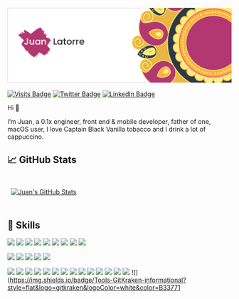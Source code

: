 [![Juan Latorre's GitHub Banner](./assets/github_header.png)](https://juanlatorre.cl)

[![Visits Badge](https://badges.pufler.dev/visits/juanlatorre/juanlatorre?style=flat&logoColor=white&color=B33771)](https://juanlatorre.cl)
[![Twitter Badge](https://img.shields.io/badge/Twitter-Profile-informational?style=flat&logo=twitter&logoColor=white&color=B33771)](https://twitter.com/unnamed_query)
[![LinkedIn Badge](https://img.shields.io/badge/LinkedIn-Profile-informational?style=flat&logo=linkedin&logoColor=white&color=B33771)](https://www.linkedin.com/in/juanfranciscolatorre/)

Hi 👋

I’m Juan, a 0.1x engineer, front end & mobile developer, father of one, macOS user, I love Captain Black Vanilla tobacco and I drink a lot of cappuccino.

## &#x1f4c8; GitHub Stats

<br>

<a href="https://github.com/juanlatorre" style="width:100%">
  <img align="center" style="margin:0.5rem" src="https://github-readme-stats.vercel.app/api?username=juanlatorre&show_icons=true&line_height=27&count_private=true&title_color=B33871&icon_color=EAB543&hide_border=true" alt="Juan's GitHub Stats" />
</a>

<br>
<br>

## 💼 Skills

![](https://img.shields.io/badge/Code-React-informational?style=flat&logo=react&logoColor=white&color=B33771)
![](https://img.shields.io/badge/Code-JavaScript-informational?style=flat&logo=JavaScript&logoColor=white&color=B33771)
![](https://img.shields.io/badge/Code-TypeScript-informational?style=flat&logo=TypeScript&logoColor=white&color=B33771)
![](https://img.shields.io/badge/Code-Dart-informational?style=flat&logo=Dart&logoColor=white&color=B33771)
![](https://img.shields.io/badge/Code-Flutter-informational?style=flat&logo=Flutter&logoColor=white&color=B33771)
![](https://img.shields.io/badge/Code-GraphQL-informational?style=flat&logo=GraphQL&logoColor=white&color=B33771)
![](https://img.shields.io/badge/Code-MongoDB-informational?style=flat&logo=MongoDB&logoColor=white&color=B33771)
![](https://img.shields.io/badge/Code-PostgresQL-informational?style=flat&logo=PostgresQL&logoColor=white&color=B33771)
![](https://img.shields.io/badge/Code-MySQL-informational?style=flat&logo=MySQL&logoColor=white&color=B33771)
<br>

![](https://img.shields.io/badge/Style-CSS-informational?style=flat&logo=css3&logoColor=white&color=B33771)
![](https://img.shields.io/badge/Style-Tailwind-informational?style=flat&logo=Tailwind-CSS&logoColor=white&color=B33771)
![](https://img.shields.io/badge/Style-Chakra_UI-informational?style=flat&logo=chakra-ui&logoColor=white&color=B33771)
![](https://img.shields.io/badge/Style-Styled_Components-informational?style=flat&logo=styled-components&logoColor=white&color=B33771)
![](https://img.shields.io/badge/Style-Sass-informational?style=flat&logo=Sass&logoColor=white&color=B33771)
<br>

![](https://img.shields.io/badge/Tools-Next.js-informational?style=flat&logo=next.js&logoColor=white&color=B33771)
![](https://img.shields.io/badge/Tools-Vercel-informational?style=flat&logo=vercel&logoColor=white&color=B33771)
![](https://img.shields.io/badge/Tools-Actions-informational?style=flat&logo=github-actions&logoColor=white&color=B33771)
![](https://img.shields.io/badge/Tools-NPM-informational?style=flat&logo=npm&logoColor=white&color=B33771)
![](https://img.shields.io/badge/Tools-PNPM-informational?style=flat&logo=pnpm&logoColor=white&color=B33771)
![](https://img.shields.io/badge/Tools-Yarn-informational?style=flat&logo=yarn&logoColor=white&color=B33771)
![](https://img.shields.io/badge/Tools-Photoshop-informational?style=flat&logo=Adobe-Photoshop&logoColor=white&color=B33771)
![](https://img.shields.io/badge/Tools-Illustrator-informational?style=flat&logo=Adobe-Illustrator&logoColor=white&color=B33771)
![](https://img.shields.io/badge/Tools-Figma-informational?style=flat&logo=Figma&logoColor=white&color=B33771)
![](https://img.shields.io/badge/Tools-Notion-informational?style=flat&logo=Notion&logoColor=white&color=B33771)
![](https://img.shields.io/badge/Tools-Jira-informational?style=flat&logo=Jira&logoColor=white&color=B33771)
![](https://img.shields.io/badge/Tools-GitHub-informational?style=flat&logo=GitHub&logoColor=white&color=B33771)
![](https://img.shields.io/badge/Tools-Bitbucket-informational?style=flat&logo=Bitbucket&logoColor=white&color=B33771)
![](https://img.shields.io/badge/Tools-GitLab-informational?style=flat&logo=GitLab&logoColor=white&color=B33771)
![](https://img.shields.io/badge/Tools-GitKraken-informational?style=flat&logo=gitkraken&logoColor=white&color=B33771
<br>
